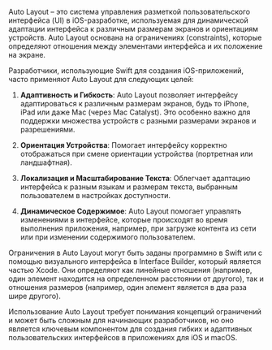 Auto Layout – это система управления разметкой пользовательского интерфейса (UI) в iOS-разработке, используемая для динамической адаптации интерфейса к различным размерам экранов и ориентациям устройств. Auto Layout основана на ограничениях (constraints), которые определяют отношения между элементами интерфейса и их положение на экране.

Разработчики, использующие Swift для создания iOS-приложений, часто применяют Auto Layout для следующих целей:

1. **Адаптивность и Гибкость**: Auto Layout позволяет интерфейсу адаптироваться к различным размерам экранов, будь то iPhone, iPad или даже Mac (через Mac Catalyst). Это особенно важно для поддержки множества устройств с разными размерами экранов и разрешениями.

2. **Ориентация Устройства**: Помогает интерфейсу корректно отображаться при смене ориентации устройства (портретная или ландшафтная).

3. **Локализация и Масштабирование Текста**: Облегчает адаптацию интерфейса к разным языкам и размерам текста, выбранным пользователем в настройках доступности.

4. **Динамическое Содержимое**: Auto Layout помогает управлять изменениями в интерфейсе, которые происходят во время выполнения приложения, например, при загрузке контента из сети или при изменении содержимого пользователем.

Ограничения в Auto Layout могут быть заданы программно в Swift или с помощью визуального интерфейса в Interface Builder, который является частью Xcode. Они определяют как линейные отношения (например, один элемент находится на определенном расстоянии от другого), так и отношения размеров (например, один элемент является в два раза шире другого).

Использование Auto Layout требует понимания концепций ограничений и может быть сложным для начинающих разработчиков, но оно является ключевым компонентом для создания гибких и адаптивных пользовательских интерфейсов в приложениях для iOS и macOS.